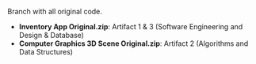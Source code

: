Branch with all original code.

- **Inventory App Original.zip**: Artifact 1 & 3 (Software Engineering and Design & Database)
- **Computer Graphics 3D Scene Original.zip**: Artifact 2 (Algorithms and Data Structures)
